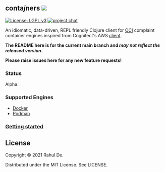 ## conta*j*ners [![](https://github.com/lispyclouds/contajners/workflows/Tests/badge.svg)](https://github.com/lispyclouds/contajners/actions?query=workflow%3ATests)

[![License: LGPL v3](https://img.shields.io/badge/license-MIT-blue.svg?style=flat)](https://choosealicense.com/licenses/mit/)
[![project chat](https://img.shields.io/badge/slack-join_chat-brightgreen.svg)](https://clojurians.slack.com/messages/C0PME9N9X)

An idiomatic, data-driven, REPL friendly Clojure client for [OCI](https://opencontainers.org/) complaint container engines inspired from Cognitect's AWS [client](https://github.com/cognitect-labs/aws-api).

**The README here is for the current main branch and _may not reflect the released version_.**

**Please raise issues here for any new feature requests!**

### Status
Alpha.

### Supported Engines
- [Docker](https://www.docker.com/)
- [Podman](https://podman.io/)

### [Getting started](/doc/000-getting-started.md)

## License

Copyright © 2021 Rahul De.

Distributed under the MIT License. See LICENSE.
